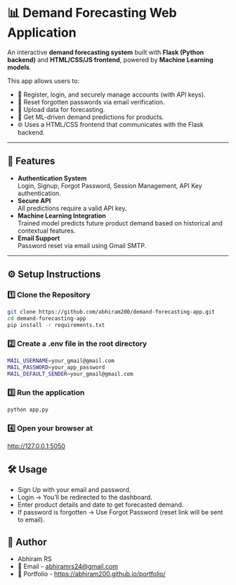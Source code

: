 # 📊 Demand Forecasting Web Application

An interactive **demand forecasting system** built with **Flask (Python backend)** and **HTML/CSS/JS frontend**, powered by **Machine Learning models**.  

This app allows users to:
- 🔑 Register, login, and securely manage accounts (with API keys).
- 📧 Reset forgotten passwords via email verification.
- 📂 Upload data for forecasting.
- 🔮 Get ML-driven demand predictions for products.
- 🌐 Uses a HTML/CSS frontend that communicates with the Flask backend.

---

## 🚀 Features
- **Authentication System**  
  Login, Signup, Forgot Password, Session Management, API Key authentication.  
- **Secure API**  
  All predictions require a valid API key.  
- **Machine Learning Integration**  
  Trained model predicts future product demand based on historical and contextual features.  
- **Email Support**  
  Password reset via email using Gmail SMTP.  

---

## ⚙️ Setup Instructions

### 1️⃣ Clone the Repository
```bash
git clone https://github.com/abhiram200/demand-forecasting-app.git
cd demand-forecasting-app
pip install -r requirements.txt
```

### 2️⃣ Create a .env file in the root directory
```bash
MAIL_USERNAME=your_gmail@gmail.com
MAIL_PASSWORD=your_app_password
MAIL_DEFAULT_SENDER=your_gmail@gmail.com
```

### 3️⃣ Run the application
```bash
python app.py
```

### 4️⃣ Open your browser at
http://127.0.0.1:5050

## 🛠️ Usage
- Sign Up with your email and password.
- Login → You’ll be redirected to the dashboard.
- Enter product details and date to get forecasted demand.
- If password is forgotten → Use Forgot Password (reset link will be sent to email).

## 👤 Author
- Abhiram RS
- 📧 Email - abhiramrs24@gmail.com
- 💼 Portfolio - https://abhiram200.github.io/portfolio/
